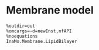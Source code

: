 # Membrane model

```@modelica
%outdir=out
%omcargs=-d=newInst,nfAPI
%noequations
InaMo.Membrane.LipidBilayer
```
